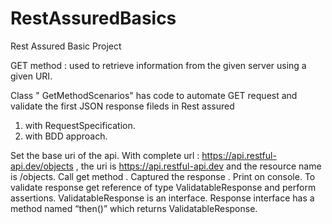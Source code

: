 # RestAssuredBasics
Rest Assured Basic Project

GET method : used to retrieve information from the given server using a given URI.

Class " GetMethodScenarios" has code to automate GET request and validate the first JSON response fileds in Rest assured
1. with RequestSpecification.
2. with BDD approach.

Set the base uri of the api. With complete url :  https://api.restful-api.dev/objects , the uri is https://api.restful-api.dev and the resource name is /objects.
Call get method . Captured the response .  Print on console.
To validate response get reference of type ValidatableResponse and perform assertions. ValidatableResponse is an interface. Response interface has a method named “then()” which returns ValidatableResponse.


   
